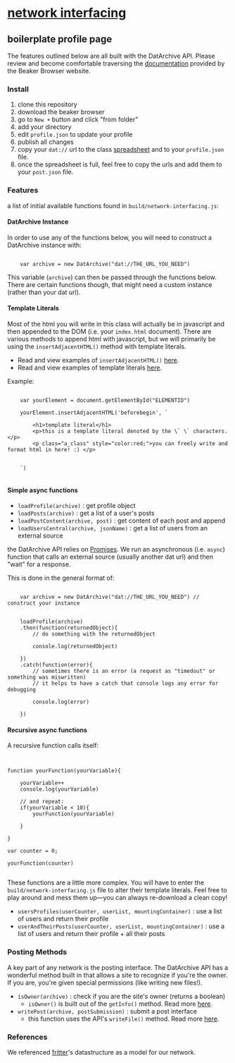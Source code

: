 # [network interfacing](http://network-interfacing.teachinginter.net)
## boilerplate profile page

The features outlined below are all built with the DatArchive API. Please review and become comfortable traversing the [documentation](https://beakerbrowser.com/docs/apis/dat) provided by the Beaker Browser website. 


### Install
1. clone this repository
2. download the beaker browser
3. go to `New +` button and click "from folder"
4. add your directory
5. edit `profile.json` to update your profile
6. publish all changes
7. copy your `dat://` url to the class [spreadsheet](https://docs.google.com/spreadsheets/d/1VTTNBRftvCj-_L-M8hwBZuwXps4wBGrrRB6rER0Kqzc/edit?usp=sharing) and to your `profile.json` file. 
8. once the spreadsheet is full, feel free to copy the urls and add them to your `post.json` file. 


### Features
a list of initial available functions found in `build/network-interfacing.js`: 

#### DatArchive Instance

In order to use any of the functions below, you will need to construct a DatArchive instance with: 

```

	var archive = new DatArchive("dat://THE_URL_YOU_NEED")

```

This variable (`archive`) can then be passed through the functions below. There are certain functions though, that might need a custom instance (rather than your dat url). 

#### Template Literals
Most of the html you will write in this class will actually be in javascript and then appended to the DOM (i.e. your `index.html` document). There are various methods to append html with javascript, but we will primarily be using the `insertAdjacentHTML()` method with template literals. 

- Read and view examples of `insertAdjacentHTML()` [here](https://developer.mozilla.org/en-US/docs/Web/API/Element/insertAdjacentHTML). 
- Read and view examples of template literals [here](https://developer.mozilla.org/en-US/docs/Web/JavaScript/Reference/Template_literals).

Example: 

```
	
	var yourElement = document.getElementById("ELEMENTID")

	yourElement.insertAdjacentHTML('beforebegin', `

		<h1>template literal</h1>
		<p>this is a template literal denoted by the \` \` characters.</p>
		<p class="a_class" style="color:red;">you can freely write and format html in here! :) </p>


	`)


```

#### Simple async functions

- `loadProfile(archive)` : get profile object
- `loadPosts(archive)`  : get a list of a user's posts
- `loadPostContent(archive, post)` : get content of each post and append
- `loadUsersCentral(archive, jsonName)` : get a list of users from an external source

the DatArchive API relies on [Promises](https://developer.mozilla.org/en-US/docs/Web/JavaScript/Reference/Global_Objects/Promise/then). We run an asynchronous (i.e. `async`) function that calls an external source (usually another dat url) and then "wait" for a response. 

This is done in the general format of: 

```
	
	var archive = new DatArchive("dat://THE_URL_YOU_NEED") // construct your instance	


	loadProfile(archive)
	.then(function(returnedObject){
		// do something with the returnedObject
		
		console.log(returnedObject)

	})
	.catch(function(error){
		// sometimes there is an error (a request as "timedout" or something was miswritten)
		// it helps to have a catch that console logs any error for debugging
		
		console.log(error)

	})

```


#### Recursive async functions
A recursive function calls itself: 

```


function yourFunction(yourVariable){

	yourVariable++
	console.log(yourVariable)

	// and repeat:
	if(yourVariable < 10){
		yourFunction(yourVariable)

	}

}

var counter = 0;

yourFunction(counter)


```

These functions are a little more complex. You will have to enter the ` build/network-interfacing.js` file to alter their template literals. Feel free to play around and mess them up—you can always re-download a clean copy!

- `usersProfiles(userCounter, userList, mountingContainer)` : use a list of users and return their profile
- `userAndTheirPosts(userCounter, userList, mountingContainer)` : use a list of users and return their profile + all their posts


### Posting Methods
A key part of any network is the posting interface. The DatArchive API has a wonderful method built in that allows a site to recognize if you're the owner. If you are, you're given special permissions (like writing new files!). 

- `isOwner(archive)` : check if you are the site's owner (returns a boolean)
	- `isOwner()` is built out of the `getInfo()` method. Read more [here](https://beakerbrowser.com/docs/apis/dat#getinfo).
- `writePost(archive, postSubmission)` : submit a post interface
	- this function uses the API's `writeFile()` method. Read more [here](https://beakerbrowser.com/docs/apis/dat#writefile).


### References
We referenced [fritter](https://github.com/beakerbrowser/fritter)'s datastructure as a model for our network. 


